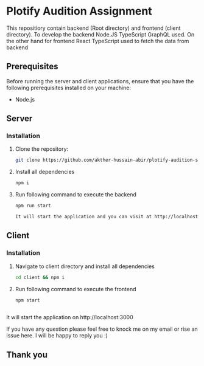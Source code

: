 # Plotify Audition Assignment
  This repositiory contain backend (Root directory) and frontend (client directory). To develop the backend Node.JS TypeScript GraphQL used. On the other hand for frontend React TypeScript used to fetch the data from backend
## Prerequisites

Before running the server and client applications, ensure that you have the following prerequisites installed on your machine:

- Node.js 

## Server

### Installation

1. Clone the repository:

   ```bash
   git clone https://github.com/akther-hussain-abir/plotify-audition-server.git

2. Install all dependencies 
    ```bash
    npm i
3. Run following command to execute the backend 
    ```bash
    npm run start
    
    It will start the application and you can visit at http://localhost:4000/graphql to execute the queries in GraphQl Editor

## Client

### Installation
1. Navigate to client directory and install all dependencies 

   ```bash
   cd client && npm i

2. Run following command to execute the frontend  
    ```bash
    npm start
  
It will start the application on http://localhost:3000
  

If you have any question please feel free to knock me on my email or rise an issue here. I will be happy to reply you :)


## Thank you
